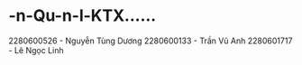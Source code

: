 # -n-Qu-n-l-KTX......

2280600526 - Nguyễn Tùng Dương
2280600133 - Trần Vũ Anh
2280601717 - Lê Ngọc Linh
